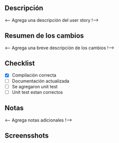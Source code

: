 ## Descripción

<-- Agrega una descripción del user story !-->

## Resumen de los cambios

<-- Agrega una breve descripción de los cambios !-->

## Checklist

- [x] Compilación correcta
- [ ] Documentación actualizada 
- [ ] Se agregaron unit test
- [ ] Unit test estan correctos

## Notas

<-- Agrega notas adicionales !-->

## Screensshots

